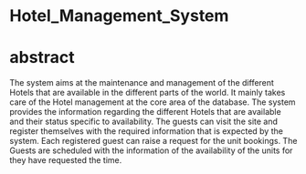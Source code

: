 # Hotel_Management_System
# abstract
The system aims at the maintenance and management of the different Hotels that are
available in the different parts of the world. It mainly takes care of the Hotel management at the
core area of the database. The system provides the information regarding the different Hotels that
are available and their status specific to availability. The guests can visit the site and register
themselves with the required information that is expected by the system. Each registered guest
can raise a request for the unit bookings. The Guests are scheduled with the information of the
availability of the units for they have requested the time.
